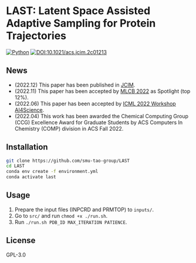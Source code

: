 # LAST: Latent Space Assisted Adaptive Sampling for Protein Trajectories
[![Python](https://img.shields.io/badge/Python-3.7+-blue.svg)](https://www.python.org)
[![DOI:10.1021/acs.jcim.2c01213](http://img.shields.io/badge/DOI-10.1021/acs.jcim.2c01213-B31B1B.svg)](https://doi.org/10.1021/acs.jcim.2c01213)


## News

- (2022.12) This paper has been published in [JCIM](https://pubs.acs.org/doi/10.1021/acs.jcim.2c01213).
- (2022.11) This paper has been accepted by [MLCB 2022](https://sites.google.com/cs.washington.edu/mlcb2022/) as Spotlight (top 12%).
- (2022.06) This paper has been accepted by [ICML 2022 Workshop AI4Science](http://www.ai4science.net/icml22/).
- (2022.04) This work has been awarded the Chemical Computing Group (CCG) Excellence Award for Graduate Students by ACS Computers In Chemistry (COMP) division in ACS Fall 2022.

## Installation

```bash
git clone https://github.com/smu-tao-group/LAST
cd LAST
conda env create -f environment.yml
conda activate last
```

## Usage

1. Prepare the input files (INPCRD and PRMTOP) to `inputs/`.
2. Go to `src/` and run `chmod +x ./run.sh`.
3. Run `./run.sh PDB_ID MAX_ITERATION PATIENCE`.

## License

GPL-3.0
